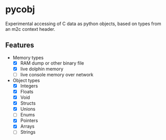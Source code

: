 # pycobj

Experimental accessing of C data as python objects, based on types from an m2c context header.

## Features

- Memory types
    - [x] RAM dump or other binary file
    - [x] live dolphin memory
    - [ ] live console memory over network
- Object types
    - [x] Integers
    - [x] Floats
    - [x] Void
    - [x] Structs
    - [x] Unions
    - [ ] Enums
    - [x] Pointers
    - [x] Arrays
    - [ ] Strings
